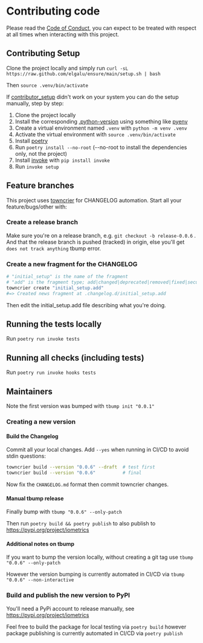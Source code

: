 # Contributing code

Please read the [Code of Conduct](https://github.com/spulec/moto/blob/master/CODE_OF_CONDUCT.md), you
can expect to be treated with respect at all times when interacting with this project.

## Contributing Setup

Clone the project locally and simply run `curl -sL https://raw.github.com/elgalu/ensure/main/setup.sh | bash`

Then `source .venv/bin/activate`

If [contributor_setup](contributing/contributor_setup.sh) didn't work on your system you can do the setup
manually, step by step:

1. Clone the project locally
1. Install the corresponding [.python-version](./.python-version) using something
   like [pyenv](https://github.com/pyenv/pyenv)
1. Create a virtual environment named `.venv` with `python -m venv .venv`
1. Activate the virtual environment with `source .venv/bin/activate`
1. Install [poetry](https://poetry.eustace.io/docs/#installation)
1. Run `poetry install --no-root` (--no-root to install the dependencies only, not the project)
1. Install [invoke](https://www.pyinvoke.org/installing.html) with `pip install invoke`
1. Run `invoke setup`

## Feature branches

This project uses [towncrier](https://github.com/twisted/towncrier) for CHANGELOG automation.
Start all your feature/bugs/other with:

### Create a release branch

Make sure you're on a release branch, e.g. `git checkout -b release-0.0.6` .
And that the release branch is pushed (tracked) in origin, else you'll get `does not track anything` tbump error.

### Create a new fragment for the CHANGELOG

```sh
# "initial_setup" is the name of the fragment
# "add" is the fragment type; add|changed|deprecated|removed|fixed|security
towncrier create "initial_setup.add"
#=> Created news fragment at .changelog.d/initial_setup.add
```

Then edit the initial_setup.add file describing what you're doing.

## Running the tests locally

Run `poetry run invoke tests`

## Running all checks (including tests)

Run `poetry run invoke hooks tests`

## Maintainers

Note the first version was bumped with `tbump init "0.0.1"`

### Creating a new version

#### Build the Changelog

Commit all your local changes.
Add `--yes` when running in CI/CD to avoid stdin questions:

```sh
towncrier build --version "0.0.6" --draft  # test first
towncrier build --version "0.0.6"          # final
```

Now fix the `CHANGELOG.md` format then commit towncrier changes.

#### Manual tbump release

Finally bump with `tbump "0.0.6" --only-patch`

Then run `poetry build && poetry publish` to also publish to <https://pypi.org/project/iometrics>

#### Additional notes on tbump

If you want to bump the version locally, without creating a git tag use `tbump "0.0.6" --only-patch`

However the version bumping is currently automated in CI/CD via `tbump "0.0.6" --non-interactive`

### Build and publish the new version to PyPI

You'll need a PyPi account to release manually, see <https://pypi.org/project/iometrics>

Feel free to build the package for local testing via `poetry build` however package publishing is
currently automated in CI/CD via `poetry publish`
